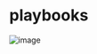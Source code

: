 # playbooks


![image](https://github.com/newon-nani/playbooks/assets/90192758/74686a77-e5b4-4bcc-a557-250453900c03)
